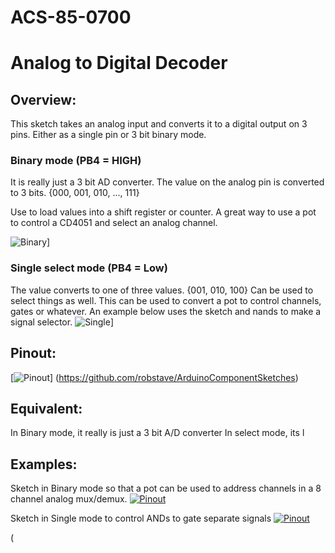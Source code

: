 # ACS-85-0700
Analog to Digital Decoder
==============

## Overview:
This sketch takes an analog input and converts it to a digital output on 3 pins.
Either as a single pin or 3 bit binary mode. 

### Binary mode (PB4 = HIGH)
It is really just a 3 bit AD converter.
The value on the analog pin is converted to 3 bits.
{000, 001, 010, ..., 111}
  
Use to load values into a shift register or counter. A great way to use a pot to control a CD4051 and select an analog channel.


![Binary](https://github.com/robstave/ArduinoComponentSketches/blob/master/ACS-85%20ATTiny85%20sketches/ACS-85-0700/images/mode1.png)] 



### Single select mode  (PB4 = Low)
The value converts to one of three values.
{001, 010, 100}
Can be used to select things as well.
This can be used to convert a pot to control channels, gates or whatever. An example below uses the sketch and nands to make a signal selector.
![Single](https://github.com/robstave/ArduinoComponentSketches/blob/master/ACS-85%20ATTiny85%20sketches/ACS-85-0700/images/mode2.png)] 


## Pinout:
[![Pinout](https://github.com/robstave/ArduinoComponentSketches/blob/master/ACS-85%20ATTiny85%20sketches/ACS-85-0700/images/acs-85-0700.png)] (https://github.com/robstave/ArduinoComponentSketches)

## Equivalent:
In Binary mode, it really is just a 3 bit A/D converter
In select mode, its l

## Examples:
 
 Sketch in Binary mode so that a pot can be used to address channels in a 8 channel analog mux/demux.
[![Pinout](https://github.com/robstave/ArduinoComponentSketches/blob/master/ACS-85%20ATTiny85%20sketches/ACS-85-0700/images/ACS-85-0700-example1.png)](https://github.com/robstave/ArduinoComponentSketches/blob/master/ACS-85%20ATTiny85%20sketches/ACS-85-0700/images)

Sketch in Single mode to control ANDs to gate separate signals
[![Pinout](https://github.com/robstave/ArduinoComponentSketches/blob/master/ACS-85%20ATTiny85%20sketches/ACS-85-0700/images/ACS-85-0700-example2.png)](https://github.com/robstave/ArduinoComponentSketches/blob/master/ACS-85%20ATTiny85%20sketches/ACS-85-0700/images)


( 